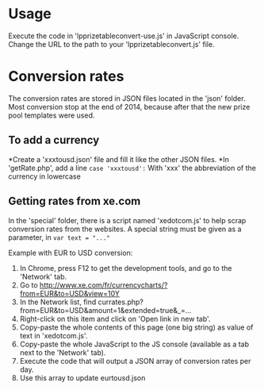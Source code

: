 # Usage
Execute the code in 'lpprizetableconvert-use.js' in JavaScript console.
Change the URL to the path to your 'lpprizetableconvert.js' file.

# Conversion rates
The conversion rates are stored in JSON files located in the 'json' folder.
Most conversion stop at the end of 2014, because after that the new prize pool templates were used.

## To add a currency
*Create a 'xxxtousd.json' file and fill it like the other JSON files.
*In 'getRate.php', add a line `case 'xxxtousd':`
With 'xxx' the abbreviation of the currency in lowercase

## Getting rates from xe.com
In the 'special' folder, there is a script named 'xedotcom.js' to help scrap conversion rates from the websites.
A special string must be given as a parameter, in `var text = "..."`

Example with EUR to USD conversion:

1. In Chrome, press F12 to get the development tools, and go to the 'Network' tab.
2. Go to http://www.xe.com/fr/currencycharts/?from=EUR&to=USD&view=10Y
3. In the Network list, find currates.php?from=EUR&to=USD&amount=1&extended=true&_=...
4. Right-click on this item and click on 'Open link in new tab'.
5. Copy-paste the whole contents of this page (one big string) as value of text in 'xedotcom.js'.
6. Copy-paste the whole JavaScript to the JS console (available as a tab next to the 'Network' tab).
7. Execute the code that will output a JSON array of conversion rates per day.
8. Use this array to update eurtousd.json
